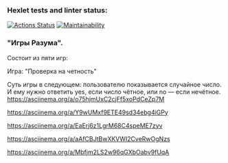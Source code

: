 ### Hexlet tests and linter status:
[![Actions Status](https://github.com/DashaHadeeva/python-project-49/workflows/hexlet-check/badge.svg)](https://github.com/DashaHadeeva/python-project-49/actions) [![Maintainability](https://api.codeclimate.com/v1/badges/e56d379337b9f608d521/maintainability)](https://codeclimate.com/github/DashaHadeeva/python-project-49/maintainability)
### "Игры Разума".
Состоит из пяти игр:

Игра: "Проверка на четность"

Суть игры в следующем: пользователю показывается случайное число. И ему нужно ответить yes, если число чётное, или no — если нечётное.
https://asciinema.org/a/o75hjmUxC2cjFf5xoPdCeZp7M

https://asciinema.org/a/Y9wUMxf9ETE49sd34ebg4iGPy

https://asciinema.org/a/EaErj6z1LgrM68C4speME7zyv

https://asciinema.org/a/aAfCBJtBwXKVWI2CveRwOgNzs

https://asciinema.org/a/Mbfjm2LS2w96qGXbOabv9fUqA